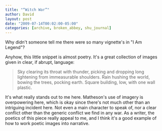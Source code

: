 ```yaml
---
title: "“Witch War”"
author: David
layout: post
date: "2009-07-14T00:02:00-05:00"
categories: [archive, broken_abbey, shu_journal]
---
```


Why didn't someone tell me there were so many vignette's in "I Am Legend"?

Anyhow, this little snippet is almost poetry. It's a great collection of images
given in clear, if abrupt, language:

> Sky clearing its throat with thunder, picking and dropping long lightening
> from immeasurable shoulders. Rain hushing the world, bowing the trees, pocking
> earth. Square building, low, with one wall plastic.

It's what really stands out to me here. Matheson's use of imagery is
overpowering here, which is okay since there's not much other than an intriguing
incident here. Not even a main character to speak of, nor a clear conflict other
than the generic conflict we find in any war. As a writer, the poetics of this
piece really appeal to me, and I think it's a good example of how to work poetic
images into narrative.

